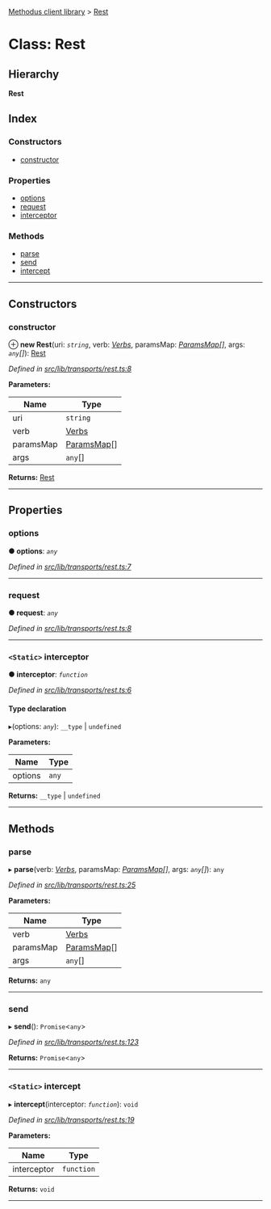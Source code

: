 [Methodus client library](../README.md) > [Rest](../classes/rest.md)

# Class: Rest

## Hierarchy

**Rest**

## Index

### Constructors

* [constructor](rest.md#constructor)

### Properties

* [options](rest.md#options)
* [request](rest.md#request)
* [interceptor](rest.md#interceptor)

### Methods

* [parse](rest.md#parse)
* [send](rest.md#send)
* [intercept](rest.md#intercept)

---

## Constructors

<a id="constructor"></a>

###  constructor

⊕ **new Rest**(uri: *`string`*, verb: *[Verbs](../enums/verbs.md)*, paramsMap: *[ParamsMap](paramsmap.md)[]*, args: *`any`[]*): [Rest](rest.md)

*Defined in [src/lib/transports/rest.ts:8](https://github.com/nodulusteam/methodus.dev/blob/4276858/modules/platform/platform-web/src/lib/transports/rest.ts#L8)*

**Parameters:**

| Name | Type |
| ------ | ------ |
| uri | `string` |
| verb | [Verbs](../enums/verbs.md) |
| paramsMap | [ParamsMap](paramsmap.md)[] |
| args | `any`[] |

**Returns:** [Rest](rest.md)

___

## Properties

<a id="options"></a>

###  options

**● options**: *`any`*

*Defined in [src/lib/transports/rest.ts:7](https://github.com/nodulusteam/methodus.dev/blob/4276858/modules/platform/platform-web/src/lib/transports/rest.ts#L7)*

___
<a id="request"></a>

###  request

**● request**: *`any`*

*Defined in [src/lib/transports/rest.ts:8](https://github.com/nodulusteam/methodus.dev/blob/4276858/modules/platform/platform-web/src/lib/transports/rest.ts#L8)*

___
<a id="interceptor"></a>

### `<Static>` interceptor

**● interceptor**: *`function`*

*Defined in [src/lib/transports/rest.ts:6](https://github.com/nodulusteam/methodus.dev/blob/4276858/modules/platform/platform-web/src/lib/transports/rest.ts#L6)*

#### Type declaration
▸(options: *`any`*): `__type` \| `undefined`

**Parameters:**

| Name | Type |
| ------ | ------ |
| options | `any` |

**Returns:** `__type` \| `undefined`

___

## Methods

<a id="parse"></a>

###  parse

▸ **parse**(verb: *[Verbs](../enums/verbs.md)*, paramsMap: *[ParamsMap](paramsmap.md)[]*, args: *`any`[]*): `any`

*Defined in [src/lib/transports/rest.ts:25](https://github.com/nodulusteam/methodus.dev/blob/4276858/modules/platform/platform-web/src/lib/transports/rest.ts#L25)*

**Parameters:**

| Name | Type |
| ------ | ------ |
| verb | [Verbs](../enums/verbs.md) |
| paramsMap | [ParamsMap](paramsmap.md)[] |
| args | `any`[] |

**Returns:** `any`

___
<a id="send"></a>

###  send

▸ **send**(): `Promise`<`any`>

*Defined in [src/lib/transports/rest.ts:123](https://github.com/nodulusteam/methodus.dev/blob/4276858/modules/platform/platform-web/src/lib/transports/rest.ts#L123)*

**Returns:** `Promise`<`any`>

___
<a id="intercept"></a>

### `<Static>` intercept

▸ **intercept**(interceptor: *`function`*): `void`

*Defined in [src/lib/transports/rest.ts:19](https://github.com/nodulusteam/methodus.dev/blob/4276858/modules/platform/platform-web/src/lib/transports/rest.ts#L19)*

**Parameters:**

| Name | Type |
| ------ | ------ |
| interceptor | `function` |

**Returns:** `void`

___

